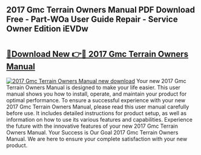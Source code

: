 ## 2017 Gmc Terrain Owners Manual PDF Download Free - Part-WOa User Guide Repair - Service Owner Edition iEVDw

# <h2><a href="http://bc23304.oget.top/?id=2017+Gmc+Terrain+Owners+Manual">🔗Download New 👉🔴 2017 Gmc Terrain Owners Manual</a></h2>

[![2017 Gmc Terrain Owners Manual new download](https://i.imgur.com/5g1atiW.png)](http://bc23304.oget.top/?id=2017+Gmc+Terrain+Owners+Manual)
Your new 2017 Gmc Terrain Owners Manual is designed to make your life easier. This user manual shows you how to install, operate, and maintain your product for optimal performance. To ensure a successful experience with your new 2017 Gmc Terrain Owners Manual, please read this user manual carefully before use. It includes detailed instructions for product setup, as well as information on how to use its various features and capabilities. Experience the future with the innovative features of your new 2017 Gmc Terrain Owners Manual. Your Success is Our Goal 2017 Gmc Terrain Owners Manual. We are here to ensure your complete satisfaction with your new product.
